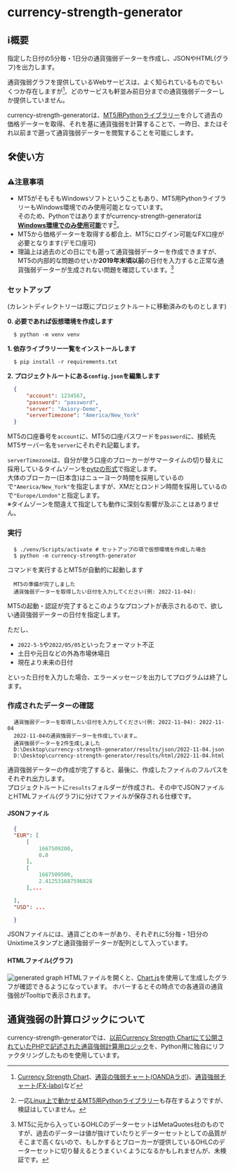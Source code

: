 # currency-strength-generator

## ℹ️概要
  指定した日付の5分毎・1日分の通貨強弱データーを作成し、JSONやHTML(グラフ)を出力します。

  通貨強弱グラフを提供しているWebサービスは、よく知られているものでもいくつか存在しますが[^1]、どのサービスも軒並み前日分までの通貨強弱データーしか提供していません。

  currency-strength-generatorは、[MT5用Pythonライブラリー](https://pypi.org/project/MetaTrader5/)を介して過去の価格データーを取得、それを基に通貨強弱を計算することで、一昨日、またはそれ以前まで遡って通貨強弱データーを閲覧することを可能にします。

## 🛠️使い方
  ### ⚠️注意事項
  - MT5がそもそもWindowsソフトということもあり、MT5用PythonライブラリーもWindows環境でのみ使用可能となっています。  
  そのため、Pythonではありますがcurrency-strength-generatorは<u>**Windows環境でのみ使用可能**</u>です[^2]。
  - MT5から価格データーを取得する都合上、MT5にログイン可能なFX口座が必要となります(デモ口座可)
  - 理論上は過去のどの日にでも遡って通貨強弱データーを作成できますが、MT5の内部的な問題のせいか**2019年末頃以前**の日付を入力すると正常な通貨強弱データーが生成されない問題を確認しています。[^3]

  ### セットアップ
  (カレントディレクトリーは既にプロジェクトルートに移動済みのものとします)  

  **0. 必要であれば仮想環境を作成します**
  ```shell
    $ python -m venv venv
  ```
  **1. 依存ライブラリー一覧をインストールします**
  ```shell
    $ pip install -r requirements.txt
  ```
  **2. プロジェクトルートにある`config.json`を編集します**
  ```json
    {
        "account": 1234567,
        "password": "password",
        "server": "Axiory-Demo",
        "serverTimezone": "America/New_York"
    }
  ```
  MT5の口座番号を`account`に、MT5の口座パスワードを`password`に、接続先MT5サーバー名を`server`にそれぞれ記載します。

  `serverTimezone`は、自分が使う口座のブローカーがサマータイムの切り替えに採用しているタイムゾーンを[pytzの形式](https://gist.github.com/heyalexej/8bf688fd67d7199be4a1682b3eec7568)で指定します。  
  大体のブローカー(日本含)はニューヨーク時間を採用しているので`"America/New_York"`を指定しますが、XMだとロンドン時間を採用しているので`"Europe/London"`と指定します。  
  ※タイムゾーンを間違えて指定しても動作に深刻な影響が及ぶことはありません。

  ### 実行
  ```shell
    $ ./venv/Scripts/activate # セットアップの項で仮想環境を作成した場合
    $ python -m currency-strength-generator
  ```
  コマンドを実行するとMT5が自動的に起動します
  ```shell
    MT5の準備が完了しました
    通貨強弱データーを取得したい日付を入力してください(例: 2022-11-04):
  ```
  MT5の起動・認証が完了するとこのようなプロンプトが表示されるので、欲しい通貨強弱データーの日付を指定します。

  ただし、  
  - `2022-5-5`や`2022/05/05`といったフォーマット不正
  - 土日や元日などの外為市場休場日
  - 現在より未来の日付

  といった日付を入力した場合、エラーメッセージを出力してプログラムは終了します。

  ### 作成されたデーターの確認
  ```shell
    通貨強弱データーを取得したい日付を入力してください(例: 2022-11-04): 2022-11-04
    2022-11-04の通貨強弱データーを作成しています…
    通貨強弱データーを2件生成しました
    D:\Desktop\currency-strength-generator/results/json/2022-11-04.json
    D:\Desktop\currency-strength-generator/results/html/2022-11-04.html
  ```
  通貨強弱データーの作成が完了すると、最後に、作成したファイルのフルパスをそれぞれ出力します。  
  プロジェクトルートに`results`フォルダーが作成され、その中でJSONファイルとHTMLファイル(グラフ)に分けてファイルが保存される仕様です。

  #### JSONファイル
  ```json
    {
    "EUR": [
        [
            1667509200,
            0.0
        ],
        [
            1667509500,
            2.412531687596828
        ],...

    ],
    "USD": ...

    }
  ```
  JSONファイルには、通貨ごとのキーがあり、それぞれに5分毎・1日分のUnixtimeスタンプと通貨強弱データーが配列として入っています。

  #### HTMLファイル(グラフ)
  ![generated graph](https://user-images.githubusercontent.com/7829486/200116955-be765697-0d49-48f9-a3f8-fbba568eba7a.jpg)
  HTMLファイルを開くと、[Chart.js](https://www.chartjs.org/)を使用して生成したグラフが確認できるようになっています。
  ホバーするとその時点での各通貨の通貨強弱がTooltipで表示されます。

## 通貨強弱の計算ロジックについて
  currency-strength-generatorでは、[以前Currency Strength Chartにて公開されていたPHPで記述された通貨強弱計算用ロジック](http://web.archive.org/web/20210316121139/https://currency-strength.com/about.html)を、Python用に独自にリファクタリングしたものを使用しています。

[^1]: [Currency Strength Chart](https://currency-strength.com/)、[通貨の強弱チャート(OANDAラボ)](https://www.oanda.jp/lab-education/oanda_lab/oanda_rab/currency_power_balance/)、[通貨強弱チャート(FX-labo)](https://fx-labo.app/strength/?t=today)など

[^2]: 一応[Linux上で動かせるMT5用Pythonライブラリー](https://pypi.org/project/mt5linux/)も存在するようですが、検証はしていません。

[^3]: MT5に元から入っているOHLCのデーターセットはMetaQuotes社のものですが、過去のデーターは値が抜けていたりとデーターセットとしての品質がそこまで高くないので、もしかするとブローカーが提供しているOHLCのデーターセットに切り替えるとうまくいくようになるかもしれませんが、未検証です。